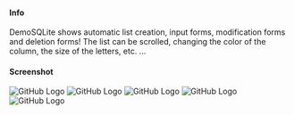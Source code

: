 #### Info
DemoSQLite shows automatic list creation, input forms, modification forms and deletion forms!
The list can be scrolled, changing the color of the column, the size of the letters, etc.
...

#### Screenshot
![GitHub Logo](/images/DemoSqlite01.png) ![GitHub Logo](/images/DemoSqlite02.png) 
![GitHub Logo](/images/DemoSqlite03.png) ![GitHub Logo](/images/DemoSqlite04.png) 
![GitHub Logo](/images/DemoSqlite05.png) 


